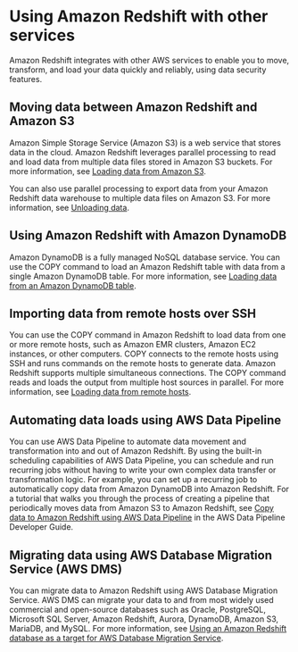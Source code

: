 # Using Amazon Redshift with other services<a name="using-redshift-with-other-services"></a>

Amazon Redshift integrates with other AWS services to enable you to move, transform, and load your data quickly and reliably, using data security features\.

## Moving data between Amazon Redshift and Amazon S3<a name="using-redshift-with-s3"></a>

Amazon Simple Storage Service \(Amazon S3\) is a web service that stores data in the cloud\. Amazon Redshift leverages parallel processing to read and load data from multiple data files stored in Amazon S3 buckets\. For more information, see [Loading data from Amazon S3](t_Loading-data-from-S3.md)\.

You can also use parallel processing to export data from your Amazon Redshift data warehouse to multiple data files on Amazon S3\. For more information, see [Unloading data](c_unloading_data.md)\.

## Using Amazon Redshift with Amazon DynamoDB<a name="using-redshift-with-dynamodb"></a>

Amazon DynamoDB is a fully managed NoSQL database service\. You can use the COPY command to load an Amazon Redshift table with data from a single Amazon DynamoDB table\. For more information, see [Loading data from an Amazon DynamoDB table](t_Loading-data-from-dynamodb.md)\.

## Importing data from remote hosts over SSH<a name="using-redshift-with-ssh"></a>

You can use the COPY command in Amazon Redshift to load data from one or more remote hosts, such as Amazon EMR clusters, Amazon EC2 instances, or other computers\. COPY connects to the remote hosts using SSH and runs commands on the remote hosts to generate data\. Amazon Redshift supports multiple simultaneous connections\. The COPY command reads and loads the output from multiple host sources in parallel\. For more information, see [Loading data from remote hosts](loading-data-from-remote-hosts.md)\. 

## Automating data loads using AWS Data Pipeline<a name="using-redshift-with-data-pipeline"></a>

You can use AWS Data Pipeline to automate data movement and transformation into and out of Amazon Redshift\. By using the built\-in scheduling capabilities of AWS Data Pipeline, you can schedule and run recurring jobs without having to write your own complex data transfer or transformation logic\. For example, you can set up a recurring job to automatically copy data from Amazon DynamoDB into Amazon Redshift\. For a tutorial that walks you through the process of creating a pipeline that periodically moves data from Amazon S3 to Amazon Redshift, see [Copy data to Amazon Redshift using AWS Data Pipeline](https://docs.aws.amazon.com/datapipeline/latest/DeveloperGuide/dp-copydata-redshift.html) in the AWS Data Pipeline Developer Guide\.

## Migrating data using AWS Database Migration Service \(AWS DMS\)<a name="using-redshift-with-dms"></a>

You can migrate data to Amazon Redshift using AWS Database Migration Service\. AWS DMS can migrate your data to and from most widely used commercial and open\-source databases such as Oracle, PostgreSQL, Microsoft SQL Server, Amazon Redshift, Aurora, DynamoDB, Amazon S3, MariaDB, and MySQL\. For more information, see [Using an Amazon Redshift database as a target for AWS Database Migration Service](https://docs.aws.amazon.com/dms/latest/userguide/CHAP_Target.Redshift.html)\.
